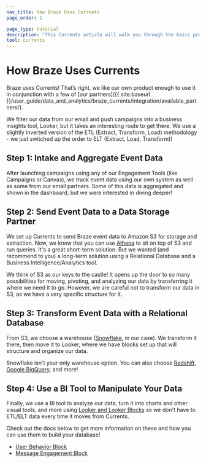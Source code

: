 ```yaml
---
nav_title: How Braze Uses Currents
page_order: 1

page_type: tutorial
description: "This Currents article will walk you through the basic process for setting up proper intakes for event data, as well as moving it into a database and BI tool."
tool: currents
---
```


# How Braze Uses Currents

Braze uses Currents! That’s right, we like our own product enough to use it in conjunction with a few of [our partners]({{ site.baseurl }}/user_guide/data_and_analytics/braze_currents/integration/available_partners/).

We filter our data from our email and push campaigns into a business insights tool, Looker, but it takes an interesting route to get there. We use a slightly inverted version of the ETL (Extract, Transform, Load) methodology - we just switched up the order to ELT (Extract, Load, Transform)!

## Step 1: Intake and Aggregate Event Data

After launching campaigns using any of our Engagement Tools (like Campaigns or Canvas), we track event data using our own system as well as some from our email partners. Some of this data is aggregated and shown in the dashboard, but we were interested in diving deeper!

## Step 2: Send Event Data to a Data Storage Partner

We set up Currents to send Braze event data to Amazon S3 for storage and extraction. Now, we know that you can use [Athena][2] to sit on top of S3 and run queries. It's a great short-term solution. But we wanted (and recommend to you) a long-term solution using a Relational Database and a Business Intelligence/Analytics tool.

We think of S3 as our keys to the castle! It opens up the door to so many possibilities for moving, pivoting, and analyzing our data by transferring it where we need it to go. However, we are careful not to transform our data in S3, as we have a very specific structure for it.

## Step 3: Transform Event Data with a Relational Database

From S3, we choose a warehouse ([Snowflake](https://www.snowflake.com/try-the-data-warehouse-built-for-the-cloud/?&utm_medium=search&utm_source=adwords&utm_campaign=NA%20-%20Branded&utm_adgroup=NA%20-%20Branded%20Snowflake%20-%20Data&utm_term=%2Bsnowflake%20%2Bdata&utm_region=NA&gclid=EAIaIQobChMI0vLv6uDA3gIVEFqGCh3aiwMzEAAYASAAEgI72fD_BwE), in our case). We transform it there, then move it to Looker, where we have blocks set up that will structure and organize our data.

Snowflake isn't your only warehouse option. You can also choose [Redshift](https://aws.amazon.com/redshift/), [Google BigQuery](https://cloud.google.com/bigquery/?utm_source=google&utm_medium=cpc&utm_campaign=na-US-all-en-dr-bkws-all-all-trial-p-dr-1003905&utm_content=text-ad-none-any-DEV_c-CRE_288551384566-ADGP_Hybrid+%7C+AW+SEM+%7C+BKWS+%7C+US+%7C+en+%7C+PHR+~+Big+Data+~+BigQuery+~+google+bigquery-KWID_43700035823403663-kwd-300487425311&utm_term=KW_google%20bigquery-ST_google+bigquery&gclid=EAIaIQobChMIl9OK8uHA3gIVyVmGCh1lFgB-EAAYASAAEgIfWfD_BwE), and more!

## Step 4: Use a BI Tool to Manipulate Your Data

Finally, we use a BI tool to analyze our data, turn it into charts and other visual tools, and more using [Looker and Looker Blocks](https://looker.com/platform/blocks/directory?utm_campaign=7012R000000fxfC&utm_source=other&utm_medium=email&utm_content=brazedirectreferral&utm_term=braze_direct#braze) so we don't have to ETL/ELT data every time it moves from Currents.

Check out the docs below to get more information on these and how you can use them to build your database!

- [User Behavior Block](https://looker.com/platform/blocks/source/user-behavior-analytics-by-braze?latest&utm_campaign=7012R000000fxfC&utm_source=other&utm_medium=email&utm_content=brazedirectreferral&utm_term=braze_direct)
- [Message Engagement Block](https://looker.com/platform/blocks/source/message-engagement-analytics-by-braze?latest&utm_campaign=7012R000000fxfC&utm_source=other&utm_medium=email&utm_content=brazedirectreferral&utm_term=braze_direct)




[2]: https://aws.amazon.com/athena/
